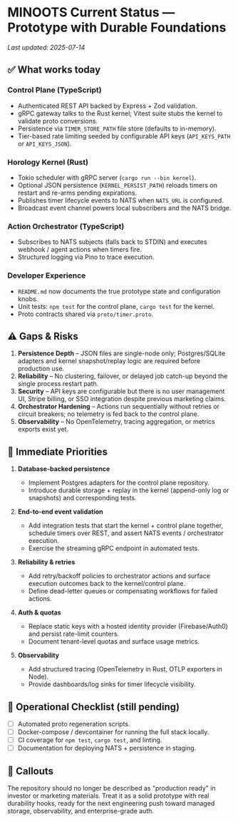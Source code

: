 # MINOOTS Current Status — Prototype with Durable Foundations

_Last updated: 2025-07-14_

## ✅ What works today

### Control Plane (TypeScript)
- Authenticated REST API backed by Express + Zod validation.
- gRPC gateway talks to the Rust kernel; Vitest suite stubs the kernel to
  validate proto conversions.
- Persistence via `TIMER_STORE_PATH` file store (defaults to in-memory).
- Tier-based rate limiting seeded by configurable API keys (`API_KEYS_PATH` or
  `API_KEYS_JSON`).

### Horology Kernel (Rust)
- Tokio scheduler with gRPC server (`cargo run --bin kernel`).
- Optional JSON persistence (`KERNEL_PERSIST_PATH`) reloads timers on restart and
  re-arms pending expirations.
- Publishes timer lifecycle events to NATS when `NATS_URL` is configured.
- Broadcast event channel powers local subscribers and the NATS bridge.

### Action Orchestrator (TypeScript)
- Subscribes to NATS subjects (falls back to STDIN) and executes webhook / agent
  actions when timers fire.
- Structured logging via Pino to trace execution.

### Developer Experience
- `README.md` now documents the true prototype state and configuration knobs.
- Unit tests: `npm test` for the control plane, `cargo test` for the kernel.
- Proto contracts shared via `proto/timer.proto`.

## ⚠️ Gaps & Risks

1. **Persistence Depth** – JSON files are single-node only; Postgres/SQLite
   adapters and kernel snapshot/replay logic are required before production use.
2. **Reliability** – No clustering, failover, or delayed job catch-up beyond the
   single process restart path.
3. **Security** – API keys are configurable but there is no user management UI,
   Stripe billing, or SSO integration despite previous marketing claims.
4. **Orchestrator Hardening** – Actions run sequentially without retries or
   circuit breakers; no telemetry is fed back to the control plane.
5. **Observability** – No OpenTelemetry, tracing aggregation, or metrics exports
   exist yet.

## 🎯 Immediate Priorities

1. **Database-backed persistence**
   - Implement Postgres adapters for the control plane repository.
   - Introduce durable storage + replay in the kernel (append-only log or
     snapshots) and corresponding tests.

2. **End-to-end event validation**
   - Add integration tests that start the kernel + control plane together,
     schedule timers over REST, and assert NATS events / orchestrator execution.
   - Exercise the streaming gRPC endpoint in automated tests.

3. **Reliability & retries**
   - Add retry/backoff policies to orchestrator actions and surface execution
     outcomes back to the kernel/control plane.
   - Define dead-letter queues or compensating workflows for failed actions.

4. **Auth & quotas**
   - Replace static keys with a hosted identity provider (Firebase/Auth0) and
     persist rate-limit counters.
   - Document tenant-level quotas and surface usage metrics.

5. **Observability**
   - Add structured tracing (OpenTelemetry in Rust, OTLP exporters in Node).
   - Provide dashboards/log sinks for timer lifecycle visibility.

## 📌 Operational Checklist (still pending)

- [ ] Automated proto regeneration scripts.
- [ ] Docker-compose / devcontainer for running the full stack locally.
- [ ] CI coverage for `npm test`, `cargo test`, and linting.
- [ ] Documentation for deploying NATS + persistence in staging.

## 📣 Callouts

The repository should no longer be described as "production ready" in investor or
marketing materials. Treat it as a solid prototype with real durability hooks,
ready for the next engineering push toward managed storage, observability, and
enterprise-grade auth.
